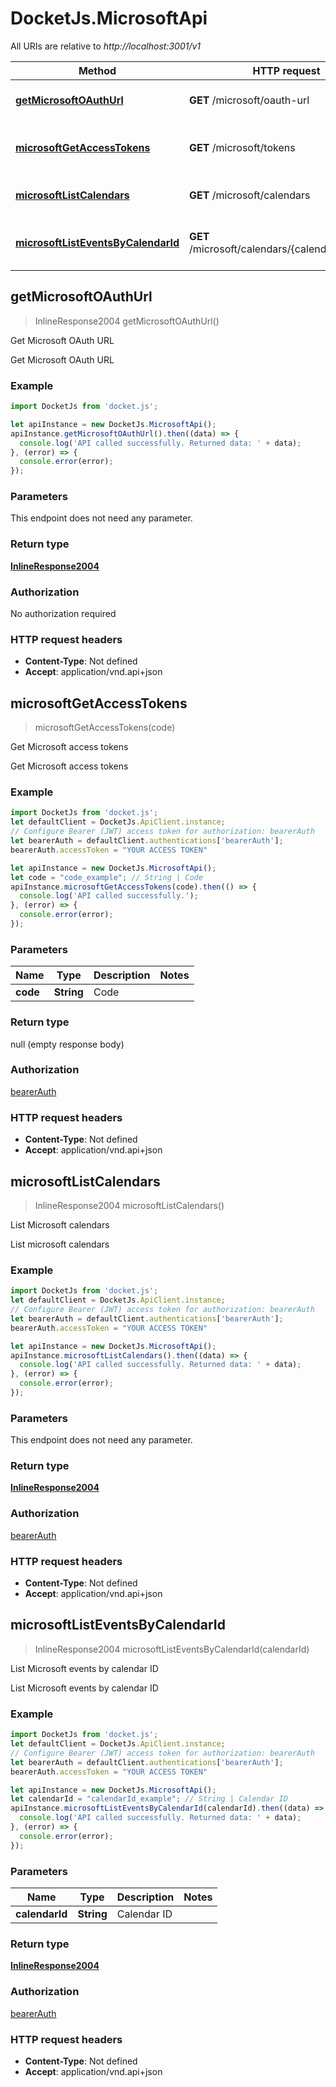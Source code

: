 # DocketJs.MicrosoftApi

All URIs are relative to *http://localhost:3001/v1*

Method | HTTP request | Description
------------- | ------------- | -------------
[**getMicrosoftOAuthUrl**](MicrosoftApi.md#getMicrosoftOAuthUrl) | **GET** /microsoft/oauth-url | Get Microsoft OAuth URL
[**microsoftGetAccessTokens**](MicrosoftApi.md#microsoftGetAccessTokens) | **GET** /microsoft/tokens | Get Microsoft access tokens
[**microsoftListCalendars**](MicrosoftApi.md#microsoftListCalendars) | **GET** /microsoft/calendars | List Microsoft calendars
[**microsoftListEventsByCalendarId**](MicrosoftApi.md#microsoftListEventsByCalendarId) | **GET** /microsoft/calendars/{calendarId}/events | List Microsoft events by calendar ID



## getMicrosoftOAuthUrl

> InlineResponse2004 getMicrosoftOAuthUrl()

Get Microsoft OAuth URL

Get Microsoft OAuth URL

### Example

```javascript
import DocketJs from 'docket.js';

let apiInstance = new DocketJs.MicrosoftApi();
apiInstance.getMicrosoftOAuthUrl().then((data) => {
  console.log('API called successfully. Returned data: ' + data);
}, (error) => {
  console.error(error);
});

```

### Parameters

This endpoint does not need any parameter.

### Return type

[**InlineResponse2004**](InlineResponse2004.md)

### Authorization

No authorization required

### HTTP request headers

- **Content-Type**: Not defined
- **Accept**: application/vnd.api+json


## microsoftGetAccessTokens

> microsoftGetAccessTokens(code)

Get Microsoft access tokens

Get Microsoft access tokens

### Example

```javascript
import DocketJs from 'docket.js';
let defaultClient = DocketJs.ApiClient.instance;
// Configure Bearer (JWT) access token for authorization: bearerAuth
let bearerAuth = defaultClient.authentications['bearerAuth'];
bearerAuth.accessToken = "YOUR ACCESS TOKEN"

let apiInstance = new DocketJs.MicrosoftApi();
let code = "code_example"; // String | Code
apiInstance.microsoftGetAccessTokens(code).then(() => {
  console.log('API called successfully.');
}, (error) => {
  console.error(error);
});

```

### Parameters


Name | Type | Description  | Notes
------------- | ------------- | ------------- | -------------
 **code** | **String**| Code | 

### Return type

null (empty response body)

### Authorization

[bearerAuth](../README.md#bearerAuth)

### HTTP request headers

- **Content-Type**: Not defined
- **Accept**: application/vnd.api+json


## microsoftListCalendars

> InlineResponse2004 microsoftListCalendars()

List Microsoft calendars

List microsoft calendars

### Example

```javascript
import DocketJs from 'docket.js';
let defaultClient = DocketJs.ApiClient.instance;
// Configure Bearer (JWT) access token for authorization: bearerAuth
let bearerAuth = defaultClient.authentications['bearerAuth'];
bearerAuth.accessToken = "YOUR ACCESS TOKEN"

let apiInstance = new DocketJs.MicrosoftApi();
apiInstance.microsoftListCalendars().then((data) => {
  console.log('API called successfully. Returned data: ' + data);
}, (error) => {
  console.error(error);
});

```

### Parameters

This endpoint does not need any parameter.

### Return type

[**InlineResponse2004**](InlineResponse2004.md)

### Authorization

[bearerAuth](../README.md#bearerAuth)

### HTTP request headers

- **Content-Type**: Not defined
- **Accept**: application/vnd.api+json


## microsoftListEventsByCalendarId

> InlineResponse2004 microsoftListEventsByCalendarId(calendarId)

List Microsoft events by calendar ID

List Microsoft events by calendar ID

### Example

```javascript
import DocketJs from 'docket.js';
let defaultClient = DocketJs.ApiClient.instance;
// Configure Bearer (JWT) access token for authorization: bearerAuth
let bearerAuth = defaultClient.authentications['bearerAuth'];
bearerAuth.accessToken = "YOUR ACCESS TOKEN"

let apiInstance = new DocketJs.MicrosoftApi();
let calendarId = "calendarId_example"; // String | Calendar ID
apiInstance.microsoftListEventsByCalendarId(calendarId).then((data) => {
  console.log('API called successfully. Returned data: ' + data);
}, (error) => {
  console.error(error);
});

```

### Parameters


Name | Type | Description  | Notes
------------- | ------------- | ------------- | -------------
 **calendarId** | **String**| Calendar ID | 

### Return type

[**InlineResponse2004**](InlineResponse2004.md)

### Authorization

[bearerAuth](../README.md#bearerAuth)

### HTTP request headers

- **Content-Type**: Not defined
- **Accept**: application/vnd.api+json

